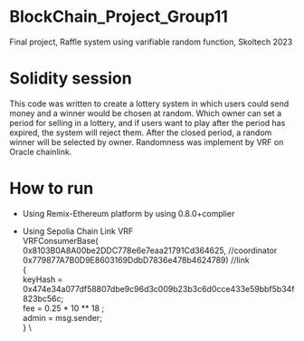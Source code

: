 # BlockChain_Project_Group11
Final project, Raffle system using varifiable random function, Skoltech 2023

# Solidity session
This code was written to create a lottery system in which users could send money and a winner would be chosen at random. Which owner can set a period for selling in a lottery, and if users want to play after the period has expired, the system will reject them. After the closed period, a random winner will be selected by owner. Randomness was implement by VRF on Oracle chainlink.

# How to run
- Using Remix-Ethereum platform by using 0.8.0+complier

- Using Sepolia Chain Link VRF \
 VRFConsumerBase( \
        0x8103B0A8A00be2DDC778e6e7eaa21791Cd364625, //coordinator \
        0x779877A7B0D9E8603169DdbD7836e478b4624789) //link \
    { \
        keyHash = 0x474e34a077df58807dbe9c96d3c009b23b3c6d0cce433e59bbf5b34f823bc56c; \
        fee = 0.25 * 10 ** 18 ; \
        admin = msg.sender; \
    } \
